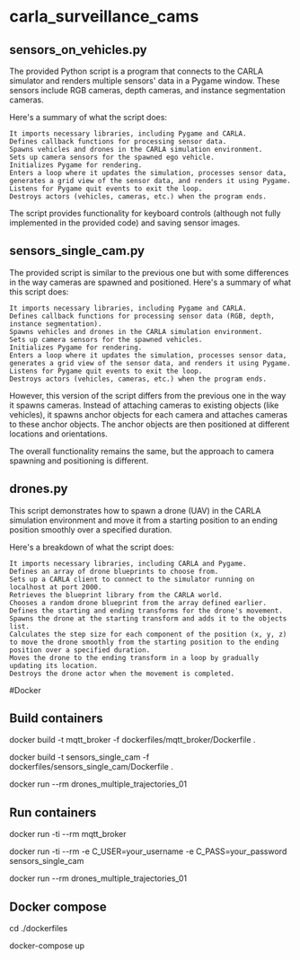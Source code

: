 # carla_surveillance_cams

## sensors_on_vehicles.py
The provided Python script is a program that connects to the CARLA simulator and renders multiple sensors' data in a Pygame window. These sensors include RGB cameras, depth cameras, and instance segmentation cameras.

Here's a summary of what the script does:

    It imports necessary libraries, including Pygame and CARLA.
    Defines callback functions for processing sensor data.
    Spawns vehicles and drones in the CARLA simulation environment.
    Sets up camera sensors for the spawned ego vehicle.
    Initializes Pygame for rendering.
    Enters a loop where it updates the simulation, processes sensor data, generates a grid view of the sensor data, and renders it using Pygame.
    Listens for Pygame quit events to exit the loop.
    Destroys actors (vehicles, cameras, etc.) when the program ends.

The script provides functionality for keyboard controls (although not fully implemented in the provided code) and saving sensor images.

## sensors_single_cam.py
The provided script is similar to the previous one but with some differences in the way cameras are spawned and positioned. Here's a summary of what this script does:

    It imports necessary libraries, including Pygame and CARLA.
    Defines callback functions for processing sensor data (RGB, depth, instance segmentation).
    Spawns vehicles and drones in the CARLA simulation environment.
    Sets up camera sensors for the spawned vehicles.
    Initializes Pygame for rendering.
    Enters a loop where it updates the simulation, processes sensor data, generates a grid view of the sensor data, and renders it using Pygame.
    Listens for Pygame quit events to exit the loop.
    Destroys actors (vehicles, cameras, etc.) when the program ends.

However, this version of the script differs from the previous one in the way it spawns cameras. Instead of attaching cameras to existing objects (like vehicles), it spawns anchor objects for each camera and attaches cameras to these anchor objects. The anchor objects are then positioned at different locations and orientations.

The overall functionality remains the same, but the approach to camera spawning and positioning is different.

## drones.py
This script demonstrates how to spawn a drone (UAV) in the CARLA simulation environment and move it from a starting position to an ending position smoothly over a specified duration.

Here's a breakdown of what the script does:

    It imports necessary libraries, including CARLA and Pygame.
    Defines an array of drone blueprints to choose from.
    Sets up a CARLA client to connect to the simulator running on localhost at port 2000.
    Retrieves the blueprint library from the CARLA world.
    Chooses a random drone blueprint from the array defined earlier.
    Defines the starting and ending transforms for the drone's movement.
    Spawns the drone at the starting transform and adds it to the objects list.
    Calculates the step size for each component of the position (x, y, z) to move the drone smoothly from the starting position to the ending position over a specified duration.
    Moves the drone to the ending transform in a loop by gradually updating its location.
    Destroys the drone actor when the movement is completed.
    
#Docker    
## Build containers

docker build -t mqtt_broker -f dockerfiles/mqtt_broker/Dockerfile .

docker build -t sensors_single_cam -f dockerfiles/sensors_single_cam/Dockerfile .

docker run --rm drones_multiple_trajectories_01

## Run containers

docker run -ti --rm mqtt_broker

docker run -ti --rm -e C_USER=your_username -e C_PASS=your_password sensors_single_cam

docker run --rm drones_multiple_trajectories_01

## Docker compose
cd ./dockerfiles

docker-compose up


